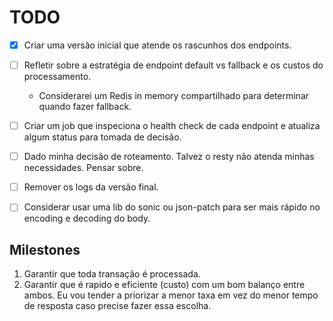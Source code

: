 # TODO

- [x] Criar uma versão inicial que atende os rascunhos dos endpoints.
- [ ] Refletir sobre a estratégia de endpoint default vs fallback e os custos do processamento.
    - Considerarei um Redis in memory compartilhado para determinar quando fazer fallback.
- [ ] Criar um job que inspeciona o health check de cada endpoint e atualiza algum status para tomada de decisão.
- [ ] Dado minha decisão de roteamento. Talvez o resty não atenda minhas necessidades. Pensar sobre.
- [ ] Remover os logs da versão final.
- [ ] Considerar usar uma lib do sonic ou json-patch para ser mais rápido no encoding e decoding do body.


## Milestones

1. Garantir que toda transação é processada.
2. Garantir que é rapido e eficiente (custo) com um bom balanço entre ambos. Eu vou tender a priorizar a menor taxa em vez do menor tempo de resposta caso precise fazer essa escolha.